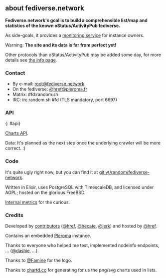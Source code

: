 ## about fediverse.network

**Fediverse.network's goal is to build a comprehensible list/map and statistics of the known oStatus/ActivityPub fediverse.**

As side-goals, it provides a [monitoring service](/monitoring) for instance owners.

Warning: **The site and its data is far from perfect yet!**

Other protocols than oStatus/ActivityPub may be added some day, for more details see [the info page](/info).

### Contact

* By e-mail: [root@fediverse.network](mailto:root@fediverse.network)
* On the fediverse: [@href@pleroma.fr](https://pleroma.fr/users/href)
* Matrix: #fd:random.sh
* IRC: irc.random.sh #fd (TLS mandatory, port 6697)

### API
{: #api}

[Charts API](/about/charts).

Data: It's planned as the next step once the underlying crawler will be more correct. :)

### Code

It's quite ugly right now, but you can find it at [git.yt/random/fediverse-network](https://git.yt/random/fediverse-network).

Written in Elixir, uses PostgreSQL with TimescaleDB, and licensed under AGPL; hosted on the glorious FreeBSD.

[Internal metrics](https://grafana.random.sh/dashboards/f/nUslNGVmz/fediverse-network) for the curious.

### Credits

Developed by [contributors](https://git.yt/random/fediverse-network/graphs/master) ([@href](https://soc.ialis.me/@href), [@hecate](https://soc.ialis.me/@hecate), [@lerk](https://comm.network/@lerk)) and hosted by [@href](https://soc.ialis.me/@href).

Contains an embedded [Pleroma](https://pleroma.social) instance.

Thanks to everyone who helped me test, implemented nodeinfo endpoints, … ([@dashie](https://oldbytes.space/@dashie), …).

Thanks to [@Famine](https://soc.ialis.me/@Famine) for the logo.

Thanks to [chartd.co](https://chartd.co) for generating for us the png/svg charts used in lists.

